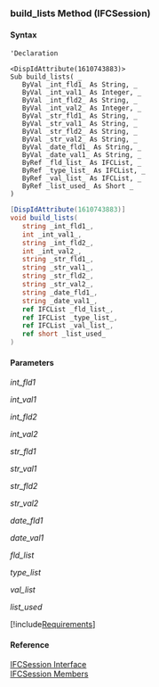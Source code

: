 ﻿### build_lists Method (IFCSession)

#### Syntax

```vbnet
'Declaration

<DispIdAttribute(1610743883)>
Sub build_lists( _
   ByVal _int_fld1_ As String, _
   ByVal _int_val1_ As Integer, _
   ByVal _int_fld2_ As String, _
   ByVal _int_val2_ As Integer, _
   ByVal _str_fld1_ As String, _
   ByVal _str_val1_ As String, _
   ByVal _str_fld2_ As String, _
   ByVal _str_val2_ As String, _
   ByVal _date_fld1_ As String, _
   ByVal _date_val1_ As String, _
   ByRef _fld_list_ As IFCList, _
   ByRef _type_list_ As IFCList, _
   ByRef _val_list_ As IFCList, _
   ByRef _list_used_ As Short _
) 
```

```csharp
[DispIdAttribute(1610743883)]
void build_lists( 
   string _int_fld1_,
   int _int_val1_,
   string _int_fld2_,
   int _int_val2_,
   string _str_fld1_,
   string _str_val1_,
   string _str_fld2_,
   string _str_val2_,
   string _date_fld1_,
   string _date_val1_,
   ref IFCList _fld_list_,
   ref IFCList _type_list_,
   ref IFCList _val_list_,
   ref short _list_used_
)
```

#### Parameters

_int_fld1_

_int_val1_

_int_fld2_

_int_val2_

_str_fld1_

_str_val1_

_str_fld2_

_str_val2_

_date_fld1_

_date_val1_

_fld_list_

_type_list_

_val_list_

_list_used_

[!include[Requirements](../partials/requirements.md)]

#### Reference

[IFCSession Interface](FChoice.Foundation.Clarify.Compatibility~FChoice.Foundation.Clarify.Compatibility.IFCSession.md)  
[IFCSession Members](FChoice.Foundation.Clarify.Compatibility~FChoice.Foundation.Clarify.Compatibility.IFCSession_members.md)
